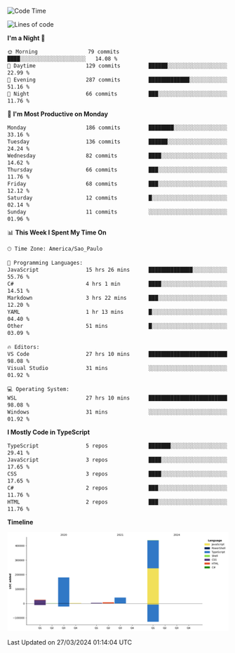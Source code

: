 <!--START_SECTION:waka-->
![Code Time](http://img.shields.io/badge/Code%20Time-2%2C394%20hrs%2056%20mins-blue)

![Lines of code](https://img.shields.io/badge/From%20Hello%20World%20I%27ve%20Written-696.4%20thousand%20lines%20of%20code-blue)

**I'm a Night 🦉** 

```text
🌞 Morning                79 commits          ████░░░░░░░░░░░░░░░░░░░░░   14.08 % 
🌆 Daytime                129 commits         ██████░░░░░░░░░░░░░░░░░░░   22.99 % 
🌃 Evening                287 commits         █████████████░░░░░░░░░░░░   51.16 % 
🌙 Night                  66 commits          ███░░░░░░░░░░░░░░░░░░░░░░   11.76 % 
```
📅 **I'm Most Productive on Monday** 

```text
Monday                   186 commits         ████████░░░░░░░░░░░░░░░░░   33.16 % 
Tuesday                  136 commits         ██████░░░░░░░░░░░░░░░░░░░   24.24 % 
Wednesday                82 commits          ████░░░░░░░░░░░░░░░░░░░░░   14.62 % 
Thursday                 66 commits          ███░░░░░░░░░░░░░░░░░░░░░░   11.76 % 
Friday                   68 commits          ███░░░░░░░░░░░░░░░░░░░░░░   12.12 % 
Saturday                 12 commits          █░░░░░░░░░░░░░░░░░░░░░░░░   02.14 % 
Sunday                   11 commits          ░░░░░░░░░░░░░░░░░░░░░░░░░   01.96 % 
```


📊 **This Week I Spent My Time On** 

```text
🕑︎ Time Zone: America/Sao_Paulo

💬 Programming Languages: 
JavaScript               15 hrs 26 mins      ██████████████░░░░░░░░░░░   55.76 % 
C#                       4 hrs 1 min         ████░░░░░░░░░░░░░░░░░░░░░   14.51 % 
Markdown                 3 hrs 22 mins       ███░░░░░░░░░░░░░░░░░░░░░░   12.20 % 
YAML                     1 hr 13 mins        █░░░░░░░░░░░░░░░░░░░░░░░░   04.40 % 
Other                    51 mins             █░░░░░░░░░░░░░░░░░░░░░░░░   03.09 % 

🔥 Editors: 
VS Code                  27 hrs 10 mins      █████████████████████████   98.08 % 
Visual Studio            31 mins             ░░░░░░░░░░░░░░░░░░░░░░░░░   01.92 % 

💻 Operating System: 
WSL                      27 hrs 10 mins      █████████████████████████   98.08 % 
Windows                  31 mins             ░░░░░░░░░░░░░░░░░░░░░░░░░   01.92 % 
```

**I Mostly Code in TypeScript** 

```text
TypeScript               5 repos             ███████░░░░░░░░░░░░░░░░░░   29.41 % 
JavaScript               3 repos             ████░░░░░░░░░░░░░░░░░░░░░   17.65 % 
CSS                      3 repos             ████░░░░░░░░░░░░░░░░░░░░░   17.65 % 
C#                       2 repos             ███░░░░░░░░░░░░░░░░░░░░░░   11.76 % 
HTML                     2 repos             ███░░░░░░░░░░░░░░░░░░░░░░   11.76 % 
```



**Timeline**

![Lines of Code chart](https://raw.githubusercontent.com/jonhoffmam/jonhoffmam/master/assets/bar_graph.png)


 Last Updated on 27/03/2024 01:14:04 UTC
<!--END_SECTION:waka-->
